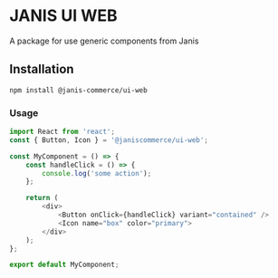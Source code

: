 # JANIS UI WEB

A package for use generic components from Janis

## Installation

`npm install @janis-commerce/ui-web`


### Usage

```js
import React from 'react';
const { Button, Icon } = '@janiscommerce/ui-web';

const MyComponent = () => {
	const handleClick = () => {
		console.log('some action');
	};

	return (
		<div>
			<Button onClick={handleClick} variant="contained" />
			<Icon name="box" color="primary">
		</div>
	);
};

export default MyComponent;

```